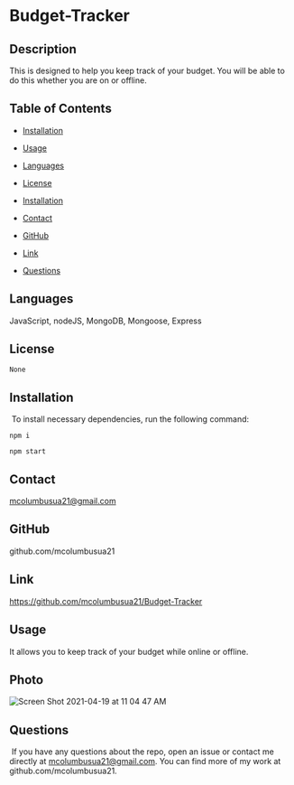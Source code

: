 # Budget-Tracker

## Description 
This is designed to help you keep track of your budget. You will be able to do this whether you are on or offline. 

## Table of Contents
* [Installation](#installation)
​
* [Usage](#usage)

* [Languages](#languages)
​
* [License](#license)

* [Installation](#installation)

* [Contact](#contact)

* [GitHub](#GitHub)

* [Link](#link)
​
* [Questions](#questions)

## Languages
JavaScript, nodeJS, MongoDB, Mongoose, Express

## License


```
None
```

## Installation
​
To install necessary dependencies, run the following command:
​


```
npm i
```
```
npm start
```


## Contact 
mcolumbusua21@gmail.com

## GitHub
github.com/mcolumbusua21

## Link 
https://github.com/mcolumbusua21/Budget-Tracker

## Usage 
It allows you to keep track of your budget while online or offline.

## Photo
![Screen Shot 2021-04-19 at 11 04 47 AM](https://user-images.githubusercontent.com/78819536/115284477-94e4e480-a101-11eb-96a0-39c7f0543de4.png)


## Questions
​
If you have any questions about the repo, open an issue or contact me directly at mcolumbusua21@gmail.com. You can find more of my work at github.com/mcolumbusua21.
